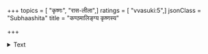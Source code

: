 +++
topics = [ "कृष्णः", "रास-लीला",]
ratings = [ "vvasuki:5",]
jsonClass = "Subhaashita"
title = "कण्ठमालिङ्ग्य कृष्णस्य"

+++

<details><summary>Text</summary>

कण्ठमालिङ्ग्य कृष्णस्य स्थितासि वनमालिके ।  
मर्दिष्यन्ति हठाद्गोप्यस्त्वां भुजाश्लेषकेलिषु ॥
</details>
